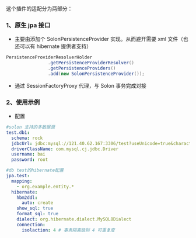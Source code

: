 

这个插件的适配分为两部分：


### 1、原生 jpa 接口

* 主要由添加个 SolonPersistenceProvider 实现。从而避开需要 xml 文件（也还可以有 hibernate 提供者支持）

```java
PersistenceProviderResolverHolder
                .getPersistenceProviderResolver()
                .getPersistenceProviders()
                .add(new SolonPersistenceProvider());
```

* 通过 SessionFactoryProxy 代理，与 Solon 事务完成对接

### 2、使用示例

* 配置

```yaml
#solon 支持的多数据源
test.db1:
  schema: rock
  jdbcUrl: jdbc:mysql://121.40.62.167:3306/test?useUnicode=true&characterEncoding=utf8&zeroDateTimeBehavior=convertToNull&useSSL=true&serverTimezone=GMT%2B8&autoReconnect=true&rewriteBatchedStatements=true
  driverClassName: com.mysql.cj.jdbc.Driver
  username: bai
  password: root

#db test的hibernate配置
jpa.test:
  mapping:
    - org.example.entity.*
  hibernate:
    hbm2ddl:
      auto: create
    show_sql: true
    format_sql: true
    dialect: org.hibernate.dialect.MySQL8Dialect
    connection:
      isolaction: 4 # 事务隔离级别 4 可重复度
```

